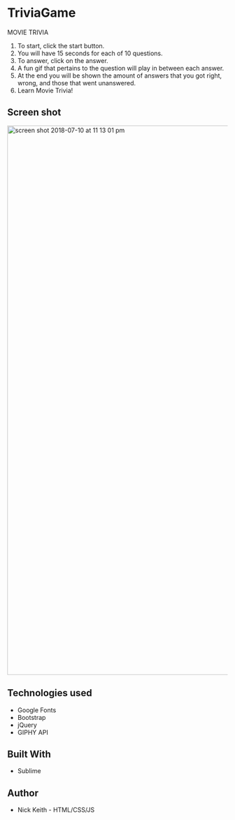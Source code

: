 # TriviaGame

MOVIE TRIVIA

1. To start, click the start button.
2. You will have 15 seconds for each of 10 questions.
3. To answer, click on the answer.
4. A fun gif that pertains to the question will play in between each answer.
5. At the end you will be shown the amount of answers that you got right, wrong, and those that went unanswered.
6. Learn Movie Trivia!

## Screen shot
<img width="1256" alt="screen shot 2018-07-10 at 11 13 01 pm" src="https://user-images.githubusercontent.com/33463643/42550440-54e639e4-8497-11e8-92aa-23f022e064ac.png">

## Technologies used
 - Google Fonts
 - Bootstrap
 - jQuery
 - GIPHY API

## Built With
 - Sublime
 
## Author
 - Nick Keith - HTML/CSS/JS
 
